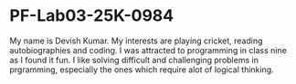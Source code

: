 # PF-Lab03-25K-0984
My name is Devish Kumar. My interests are playing cricket, reading autobiographies and coding. I was attracted to programming in class nine as I found it fun. I like solving difficult and challenging problems in prgramming, especially the ones which require alot of logical thinking.
